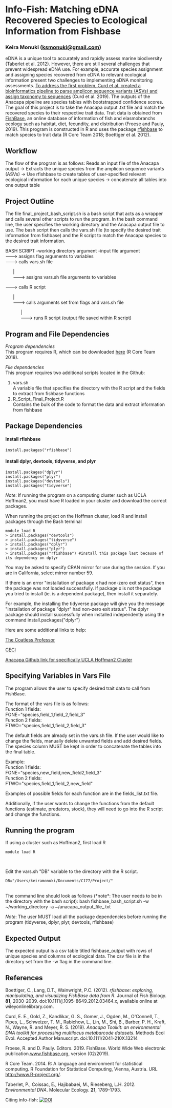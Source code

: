 # Info-Fish: Matching eDNA Recovered Species to Ecological Information from Fishbase
### Keira Monuki (ksmonuki@gmail.com)
eDNA is a unique tool to accurately and rapidly assess marine biodiversity (Taberlet et al. 2012). However, there are still several challenges that prevent widespread eDNA use. For example, accurate species assignment and assigning species recovered from eDNA to  relevant ecological information present two challenges to implementing eDNA monitoring assessments. [To address the first problem, Curd et al. created a bioinformatics pipeline to parse amplicon sequence variants (ASVs) and assign taxonomy to sequences](https://github.com/limey-bean/Anacapa) (Curd et al. 2019). The outputs of the Anacapa pipeline are species tables with bootstrapped confidence scores. The goal of this project is to take the Anacapa output .txt file and match the recovered species to their respective trait data. Trait data is obtained from [FishBase](https://www.fishbase.se/search.php), an online database of information of fish and elasmobranchs ecology such as habitat, diet, fecundity, and distribution (Froese and Pauly, 2019). This program is constructed in R and uses the package [rfishbase](https://cran.r-project.org/web/packages/rfishbase/rfishbase.pdf) to match species to trait data (R Core Team 2018; Boettiger et al. 2012).

## Workflow

The flow of the program is as follows:
Reads an input file of the Anacapa output -> Extracts the unique species from the amplicon sequence variants (ASVs) -> Use rfishbase to create tables of user-specified relevant ecological information for each unique species -> concatenate all tables into one output table   <br />

## Project Outline

The file final_project_bash_script.sh is a bash script that acts as a wrapper and calls several other scripts to run the program. In the bash command line, the user specifies the working directory and the Anacapa output file to use. The bash script then calls the vars.sh file (to specify the desired trait information from fishbase) and the R script to match the Anacapa species to the desired trait information.

BASH SCRIPT -working directory argument -input file argument   <br />
---> assigns flag arguments to variables    <br />
---> calls vars.sh file    <br />
<ol>
  |     <br />
  ---> assigns vars.sh file arguments to variables    <br />
</ol>  
---> calls R script    <br />
<ol>
  |    <br />
  ---> calls arguments set from flags and vars.sh file   <br />
  <ol>
  |    <br />
  ---> runs R script (output file saved within R script)    <br />
  </ol>
</ol>

## Program and File Dependencies

*Program dependencies*    <br />
This program requires R, which can be downloaded [here](https://www.r-project.org/) (R Core Team 2018).  

*File dependencies*    <br />
This program requires two additional scripts located in the Github:   <br />
1. vars.sh    <br />
A variable file that specifies the directory with the R script and the fields to extract from fishbase functions   <br />
2. R_Script_Final_Project.R   <br />
Contains the bulk of the code to format the data and extract information from fishbase  <br />

## Package Dependencies

#### Install rfishbase

``` {r}
install.packages("rfishbase")
```
#### Install dplyr, devtools, tidyverse, and plyr

```{r}
install.packages("dplyr")
install.packages("plyr")
install.packages("devtools")
install.packages("tidyverse")
```
*Note*: If running the program on a computing cluster such as UCLA Hoffman2, you must have R loaded in your cluster and download the correct packages.   <br />

When running the project on the Hoffman cluster, load R and install packages through the Bash terminal

```{r}
module load R
> install.packages("devtools")
> install.packages("tidyverse")
> install.packages("dplyr")
> install.packages("plyr")
> install.packages("rfishbase") #install this package last because of its dependency on dplyr
```
You may be asked to specify CRAN mirror for use during the session. If you are in California, select mirror number 59.

If there is an error "installation of package x had non-zero exit status", then the package was not loaded successfully. If package x is not the package you tried to install (ie. is a dependent package), then install it separately.  <br />

For example, the installing the tidyverse package will give you the message "installation of package "dplyr" had non-zero exit status". The dplyr package should install successfully when installed independently using the command install.packages("dplyr") <br />

Here are some additional links to help:

[The Coatless Professor](https://thecoatlessprofessor.com/programming/working-with-r-on-a-cluster/)

[CECI](https://support.ceci-hpc.be/doc/_contents/Software/R/r_packages.html)

[Anacapa Github link for specifically UCLA Hoffman2 Cluster](https://github.com/limey-bean/Anacapa)   <br />


## Specifying Variables in Vars File

The program allows the user to specify desired trait data to call from FishBase.

The format of the vars file is as follows:   <br />
Function 1 fields:    <br />
FONE="species,field_1,field_2,field_3"   <br />
Function 2 fields:    <br />
FTWO="species,field_1,field_2,field_3"   <br />

The default fields are already set in the vars.sh file. If the user would like to change the fields, manually delete unwanted fields and add desired fields. The species column MUST be kept in order to concatenate the tables into the final table.

Example:   <br />
Function 1 fields:    <br />
FONE="species,new_field,new_field2,field_3"    <br />
Function 2 fields:    <br />
FTWO="species,field_1,field_2,new_field"   <br />

Examples of possible fields for each function are in the fields_list.txt file.

Additionally, if the user wants to change the functions from the default functions (estimate, predators, stock), they will need to go into the R script and change the functions.

## Running the program

If using a cluster such as Hoffman2, first load R

```{r}
module load R
```
<br />

Edit the vars.sh "DB" variable to the directory with the R script.  <br />
```{bash}
DB="/Users/keiramonuki/Documents/C177/Project/"
```
<br />
The command line should look as follows (*note*: The user needs to be in the directory with the bash script):
bash fishbase_bash_script.sh -w ~/working_directory -a ~/anacapa_output_file_.txt  <br />

*Note*: The user MUST load all the package dependencies before running the program (tidyverse, dplyr, plyr, devtools, rfishbase)

## Expected Output

The expected output is a csv table titled fishbase_output with rows of unique species and columns of ecological data. The csv file is in the directory set from the -w flag in the command line.   <br />

## References

Boettiger, C., Lang, D.T., Wainwright, P.C. (2012). *rfishbase: exploring, manipulating, and visualizing FishBase data from R*. Journal of Fish Biology. **81**, 2030-2039. doi:10.1111/j.1095-8649.2012.03464.x, available online at wileyonlinelibrary.com.

Curd, E. E., Gold, Z., Kandlikar, G. S., Gomer, J., Ogden, M., O'Connell, T., Pipes, L., Schweizer, T. M., Rabichow, L., Lin, M., Shi, B., Barber, P. H., Kraft, N., Wayne, R. and Meyer, R. S. (2019). *Anacapa Toolkit: an environmental DNA toolkit for processing multilocus metabarcode datasets*. Methods Ecol Evol. Accepted Author Manuscript. doi:10.1111/2041-210X.13214

Froese, R. and D. Pauly. Editors. 2019. FishBase. World Wide Web electronic publication.www.fishbase.org, version (02/2019).

R Core Team. 2014. R: A language and environment for statistical computing. R Foundation for Statistical Computing, Vienna, Austria. URL http://www.R-project.org/.

Taberlet, P., Coissac, E., Hajibabaei, M., Rieseberg, L.H. 2012. *Environmental DNA*. Molecular Ecology. **21**, 1789–1793.

Citing info-fish: [![DOI](https://zenodo.org/badge/DOI/10.5281/zenodo.3246554.svg)](https://doi.org/10.5281/zenodo.3246554)
